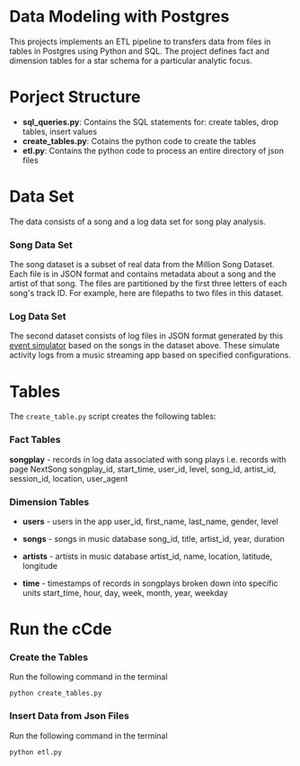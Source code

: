# Data Modeling with Postgres
This projects implements an ETL pipeline to transfers data from files in tables in Postgres using Python and SQL.
The project defines fact and dimension tables for a star schema for a particular analytic focus.

# Porject Structure
- **sql_queries.py**: Contains the SQL statements for: create tables, drop tables, insert values
- **create_tables.py**: Cotains the python code to create the tables
- **etl.py**: Contains the python code to process an entire directory of json files

# Data Set
The data consists of a song and a log data set for song play analysis. 

### Song Data Set 
The song dataset is a subset of real data from the Million Song Dataset. Each file is in JSON format and contains metadata about a song and the artist of that song. The files are partitioned by the first three letters of each song's track ID. For example, here are filepaths to two files in this dataset.

### Log Data Set
The second dataset consists of log files in JSON format generated by this [event simulator](https://github.com/Interana/eventsim) based on the songs in the dataset above. These simulate activity logs from a music streaming app based on specified configurations.

# Tables
The ```create_table.py``` script creates the following tables:

### Fact Tables
**songplay** - records in log data associated with song plays i.e. records with page NextSong
songplay_id, start_time, user_id, level, song_id, artist_id, session_id, location, user_agent

### Dimension Tables
- **users** - users in the app
user_id, first_name, last_name, gender, level

- **songs** - songs in music database
song_id, title, artist_id, year, duration

- **artists** - artists in music database
artist_id, name, location, latitude, longitude

- **time** - timestamps of records in songplays broken down into specific units
start_time, hour, day, week, month, year, weekday


# Run the cCde

### Create the Tables
Run the following command in the terminal
```
python create_tables.py
```

### Insert Data from Json Files
Run the following command in the terminal
```
python etl.py
```
